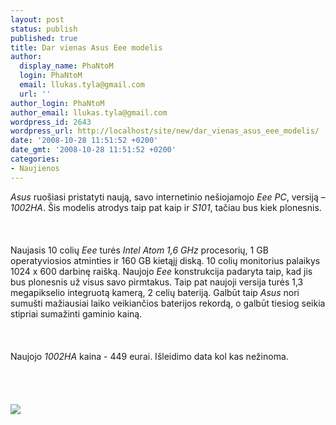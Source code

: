```yaml
---
layout: post
status: publish
published: true
title: Dar vienas Asus Eee modelis
author:
  display_name: PhaNtoM
  login: PhaNtoM
  email: llukas.tyla@gmail.com
  url: ''
author_login: PhaNtoM
author_email: llukas.tyla@gmail.com
wordpress_id: 2643
wordpress_url: http://localhost/site/new/dar_vienas_asus_eee_modelis/
date: '2008-10-28 11:51:52 +0200'
date_gmt: '2008-10-28 11:51:52 +0200'
categories:
- Naujienos
---
```

<p><i>Asus</i> ruošiasi pristatyti naują, savo internetinio nešiojamojo <i>Eee PC</i>, versiją – <i>1002HA</i>. Šis  modelis atrodys taip pat kaip ir <i>S101</i>, tačiau bus kiek plonesnis.<br />
<br><br />
<br>Naujasis 10 colių <i>Eee</i> turės <i>Intel Atom 1,6 GHz</i> procesorių, 1 GB operatyviosios atminties ir 160 GB kietąjį diską. 10 colių monitorius palaikys 1024 x 600 darbinę raišką. Naujojo <i>Eee</i> konstrukcija padaryta taip, kad jis bus plonesnis už visus savo pirmtakus. Taip pat naujoji versija turės 1,3 megapikselio integruotą kamerą, 2 celių bateriją. Galbūt taip <i>Asus</i> nori sumušti mažiausiai laiko veikiančios baterijos rekordą, o galbūt tiesiog seikia stipriai sumažinti gaminio kainą.<br />
<br><br />
<br>Naujojo <i>1002HA</i> kaina - 449 eurai. Išleidimo data kol kas nežinoma.<br />
<br><br />
<br><br><img src="http://www.technews.lt/upl/Failai/asus_eeepc1002ha_1.jpg"><br><br />
<br><br />
<br><br />
<br></p>
